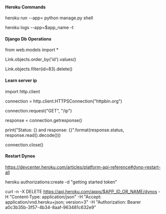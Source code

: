#### Heroku Commands

heroku run --app=<app-name> python manage.py shell

heroku logs --app=$app_name -t

#### Django Db Operations

from web.models import *

Link.objects.order_by('id').values()

Link.objects.filter(id=83).delete()

#### Learn server ip

import http.client

connection = http.client.HTTPSConnection("httpbin.org")

connection.request("GET", "/ip")

response = connection.getresponse()

print("Status: {} and response: {}".format(response.status, response.read().decode()))

connection.close()

#### Restart Dynos

https://devcenter.heroku.com/articles/platform-api-reference#dyno-restart-all

heroku authorizations:create -d "getting started token"

curl -n -X DELETE https://api.heroku.com/apps/$APP_ID_OR_NAME/dynos -H "Content-Type: application/json" -H "Accept: application/vnd.heroku+json; version=3" -H "Authorization: Bearer a0c3b35b-3f57-4b34-8aaf-963481c632e9"

